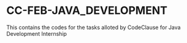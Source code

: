 # CC-FEB-JAVA_DEVELOPMENT
 This contains the codes for the tasks alloted by CodeClause for Java Development Internship
